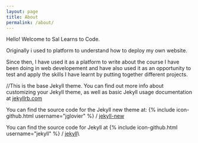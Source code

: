 ```yaml
---
layout: page
title: About
permalink: /about/
---
```


Hello! Welcome to Sal Learns to Code.

Originally i used to platform to understand how to deploy my own website.

Since then, I have used it as a platform to write about the course I have been doing in web developement and have also used it as an opportunity to test and apply the skills I have learnt by putting together different projects.




//This is the base Jekyll theme. You can find out more info about customizing your Jekyll theme, as well as basic Jekyll usage documentation at [jekyllrb.com](http://jekyllrb.com/)

You can find the source code for the Jekyll new theme at:
{% include icon-github.html username="jglovier" %} /
[jekyll-new](https://github.com/jglovier/jekyll-new)

You can find the source code for Jekyll at
{% include icon-github.html username="jekyll" %} /
[jekyll](https://github.com/jekyll/jekyll)\\
